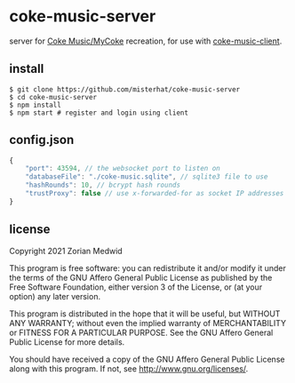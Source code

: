 # coke-music-server
server for [Coke Music/MyCoke](https://en.wikipedia.org/wiki/MyCoke) recreation,
for use with
[coke-music-client](https://github.com/misterhat/coke-music-client).

## install

	$ git clone https://github.com/misterhat/coke-music-server
	$ cd coke-music-server
	$ npm install
	$ npm start # register and login using client

## config.json

```javascript
{
    "port": 43594, // the websocket port to listen on
    "databaseFile": "./coke-music.sqlite", // sqlite3 file to use
    "hashRounds": 10, // bcrypt hash rounds
    "trustProxy": false // use x-forwarded-for as socket IP addresses
}
```

## license
Copyright 2021  Zorian Medwid

This program is free software: you can redistribute it and/or modify it under
the terms of the GNU Affero General Public License as published by the
Free Software Foundation, either version 3 of the License, or (at your option)
any later version.

This program is distributed in the hope that it will be useful, but WITHOUT ANY
WARRANTY; without even the implied warranty of MERCHANTABILITY or FITNESS FOR A
PARTICULAR PURPOSE. See the GNU Affero General Public License for more details.

You should have received a copy of the GNU Affero General Public License along
with this program. If not, see http://www.gnu.org/licenses/.
